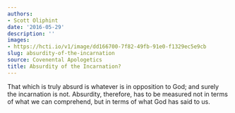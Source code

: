 ```yaml
---
authors:
- Scott Oliphint
date: '2016-05-29'
description: ''
images:
- https://hcti.io/v1/image/dd166700-7f82-49fb-91e0-f1329ec5e9cb
slug: absurdity-of-the-incarnation
source: Covenental Apologetics
title: Absurdity of the Incarnation?
---
```


That which is truly absurd is whatever is in opposition to God; and surely the incarnation is not. Absurdity, therefore, has to be measured not in terms of what we can comprehend, but in terms of what God has said to us.